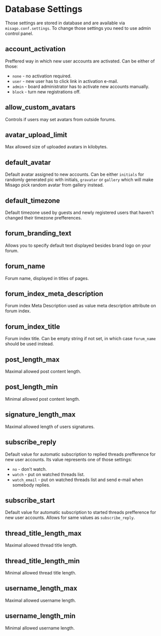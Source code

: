 Database Settings
=================

Those settings are stored in database and are available via `misago.conf.settings`. To change those settings you need to use admin control panel.


## account_activation

Preffered way in which new user accounts are activated. Can be either of those:

* `none` - no activation required.
* `user` - new user has to click link in activation e-mail.
* `admin` - board administrator has to activate new accounts manually.
* `block` - turn new registrations off.


## allow_custom_avatars

Controls if users may set avatars from outside forums.


## avatar_upload_limit

Max allowed size of uploaded avatars in kilobytes.


## default_avatar

Default avatar assigned to new accounts. Can be either `initials` for randomly generated pic with initials, `gravatar` or `gallery` which will make Misago pick random avatar from gallery instead.


## default_timezone

Default timezone used by guests and newly registered users that haven't changed their timezone prefferences.


## forum_branding_text

Allows you to specify default text displayed besides brand logo on your forum.


## forum_name

Forum name, displayed in titles of pages.


## forum_index_meta_description

Forum index Meta Description used as value meta description attribute on forum index.


## forum_index_title

Forum index title. Can be empty string if not set, in which case `forum_name` should be used instead.


## post_length_max

Maximal allowed post content length.


## post_length_min

Minimal allowed post content length.


## signature_length_max

Maximal allowed length of users signatures.


## subscribe_reply

Default value for automatic subscription to replied threads prefference for new user accounts. Its value represents one of those settings:

* `no` - don't watch.
* `watch` - put on watched threads list.
* `watch_email` - put on watched threads list and send e-mail when somebody replies.


## subscribe_start

Default value for automatic subscription to started threads prefference for new user accounts. Allows for same values as `subscribe_reply`.


## thread_title_length_max

Maximal allowed thread title length.


## thread_title_length_min

Minimal allowed thread title length.


## username_length_max

Maximal allowed username length.


## username_length_min

Minimal allowed username length.

